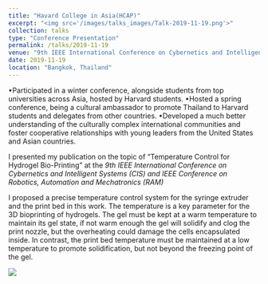 ```yaml
---
title: "Havard College in Asia(HCAP)"
excerpt: "<img src='/images/talks_images/Talk-2019-11-19.png'>"
collection: talks
type: "Conference Presentation"
permalink: /talks/2019-11-19
venue: "9th IEEE International Conference on Cybernetics and Intelligent Systems (CIS) and IEEE Conference on Robotics, Automation and Mechatronics (RAM), 2019"
date: 2019-11-19
location: "Bangkok, Thailand"
---
```

•Participated in a winter conference, alongside students from top universities across Asia, hosted by Harvard students.
•Hosted a spring conference, being a cultural ambassador to promote Thailand to Harvard students and delegates from other countries.
•Developed a much better understanding of the culturally complex international communities and foster cooperative relationships with young leaders from the United States and Asian countries.

I presented my publication on the topic of “Temperature Control for Hydrogel Bio-Printing” at the _9th IEEE International Conference on Cybernetics and Intelligent Systems (CIS) and IEEE Conference on Robotics, Automation and Mechatronics (RAM)_

I proposed a precise temperature control system for the syringe extruder and the print bed in this work. The temperature is a key parameter for the 3D bioprinting of hydrogels. The gel must be kept at a warm temperature to maintain its gel state, if not warm enough the gel will solidify and clog the print nozzle, but the overheating could damage the cells encapsulated inside. In contrast, the print bed temperature must be maintained at a low temperature to promote solidification, but not beyond the freezing point of the gel.

<img src='/images/Talk-2019-11-19.png'>